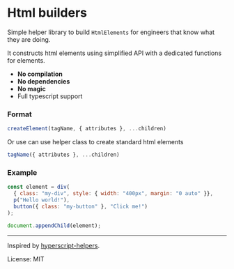 # Html builders
Simple helper library to build `HtmlElements` for engineers that know what they are doing.

It constructs html elements using simplified API with a dedicated functions for elements.

- **No compilation**
- **No dependencies**
- **No magic**
- Full typescript support


### Format
```js
createElement(tagName, { attributes }, ...children)
```

Or use can use helper class to create standard html elements
```js
tagName({ attributes }, ...children)
```

### Example
```js
const element = div(
  { class: "my-div", style: { width: "400px", margin: "0 auto" }},
  p("Hello world!"),
  button({ class: "my-button" }, "Click me!")
);

document.appendChild(element);
```

----

Inspired by [hyperscript-helpers](https://github.com/ohanhi/hyperscript-helpers).

License: MIT
